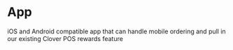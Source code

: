 # App
iOS and Android compatible app that can handle mobile ordering and pull in our existing Clover POS rewards feature
